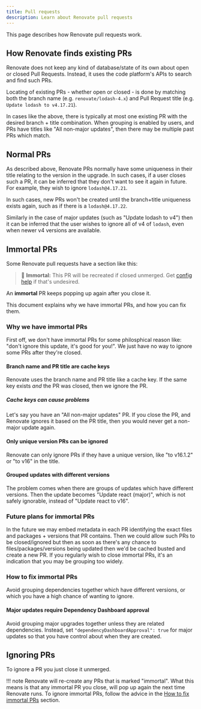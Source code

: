 ```yaml
---
title: Pull requests
description: Learn about Renovate pull requests
---
```


This page describes how Renovate pull requests work.

## How Renovate finds existing PRs

Renovate does not keep any kind of database/state of its own about open or closed Pull Requests.
Instead, it uses the code platform's APIs to search and find such PRs.

Locating of existing PRs - whether open or closed - is done by matching both the branch name (e.g. `renovate/lodash-4.x`) and Pull Request title (e.g. `Update lodash to v4.17.21`).

In cases like the above, there is typically at most one existing PR with the desired branch + title combination.
When grouping is enabled by users, and PRs have titles like "All non-major updates", then there may be multiple past PRs which match.

## Normal PRs

As described above, Renovate PRs normally have some uniqueness in their title relating to the version in the upgrade.
In such cases, if a user closes such a PR, it can be inferred that they don't want to see it again in future.
For example, they wish to ignore `lodash@4.17.21`.

In such cases, new PRs won't be created until the branch+title uniqueness exists again, such as if there is a `lodash@4.17.22`.

Similarly in the case of major updates (such as "Update lodash to v4") then it can be inferred that the user wishes to ignore all of v4 of `lodash`, even when newer v4 versions are available.

## Immortal PRs

Some Renovate pull requests have a section like this:

> 👻 **Immortal:** This PR will be recreated if closed unmerged. Get [config help](https://github.com/renovatebot/renovate/discussions) if that's undesired.

An **immortal** PR keeps popping up again after you close it.

This document explains why we have immortal PRs, and how you can fix them.

### Why we have immortal PRs

First off, we don't have immortal PRs for some philosphical reason like: "don't ignore this update, it's good for you!".
We just have no way to ignore some PRs after they're closed.

#### Branch name and PR title are cache keys

Renovate uses the branch name and PR title like a cache key.
If the same key exists _and_ the PR was closed, then we ignore the PR.

##### Cache keys can cause problems

Let's say you have an "All non-major updates" PR.
If you close the PR, and Renovate ignores it based on the PR title, then you would never get a non-major update again.

#### Only unique version PRs can be ignored

Renovate can only ignore PRs if they have a unique version, like "to v16.1.2" or "to v16" in the title.

#### Grouped updates with different versions

The problem comes when there are groups of updates which have different versions.
Then the update becomes "Update react (major)", which is not safely ignorable, instead of "Update react to v16".

### Future plans for immortal PRs

In the future we may embed metadata in each PR identifying the exact files and packages + versions that PR contains.
Then we could allow such PRs to be closed/ignored but then as soon as there's any chance to files/packages/versions being updated then we'd be cached busted and create a new PR.
If you regularly wish to close immortal PRs, it's an indication that you may be grouping too widely.

### How to fix immortal PRs

Avoid grouping dependencies together which have different versions, or which you have a high chance of wanting to ignore.

#### Major updates require Dependency Dashboard approval

Avoid grouping major upgrades together unless they are related dependencies.
Instead, set `"dependencyDashboardApproval": true` for major updates so that you have control about when they are created.

## Ignoring PRs

To ignore a PR you just close it unmerged.

<!-- prettier-ignore -->
!!! note
    Renovate will re-create any PRs that is marked "immortal".
    What this means is that any immortal PR you close, will pop up again the next time Renovate runs.
    To ignore immortal PRs, follow the advice in the [How to fix immortal PRs](#how-to-fix-immortal-prs) section.
